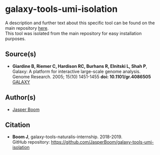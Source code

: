 # galaxy-tools-umi-isolation

A description and further text about this specific tool can be found on the main repository [here](https://github.com/JasperBoom/galaxy-tools-naturalis-internship).  
This tool was isolated from the main repository for easy installation purposes.

## Source(s)
* __Giardine B, Riemer C, Hardison RC, Burhans R, Elnitski L, Shah P__,  
  Galaxy: A platform for interactive large-scale genome analysis.  
  Genome Research. 2005; 15(10) 1451-1455 __doi: 10.1101/gr.4086505__  
  [GALAXY](https://www.galaxyproject.org/)

## Author(s)
* [Jasper Boom](https://github.com/JasperBoom)

## Citation
* __Boom J__, galaxy-tools-naturalis-internship. 2018-2019.  
  GitHub repository: https://github.com/JasperBoom/galaxy-tools-umi-isolation
